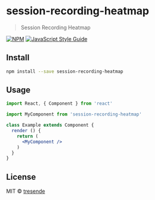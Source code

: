 # session-recording-heatmap

> Session Recording Heatmap

[![NPM](https://img.shields.io/npm/v/session-recording-heatmap.svg)](https://www.npmjs.com/package/session-recording-heatmap) [![JavaScript Style Guide](https://img.shields.io/badge/code_style-standard-brightgreen.svg)](https://standardjs.com)

## Install

```bash
npm install --save session-recording-heatmap
```

## Usage

```jsx
import React, { Component } from 'react'

import MyComponent from 'session-recording-heatmap'

class Example extends Component {
  render () {
    return (
      <MyComponent />
    )
  }
}
```

## License

MIT © [tresende](https://github.com/tresende)
